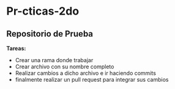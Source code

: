 # Pr-cticas-2do
Repositorio de Prueba
----
**Tareas:**
- Crear una rama donde trabajar
- Crear archivo con su nombre completo
- Realizar cambios a dicho archivo e ir haciendo commits
- finalmente realizar un pull request para integrar sus cambios
